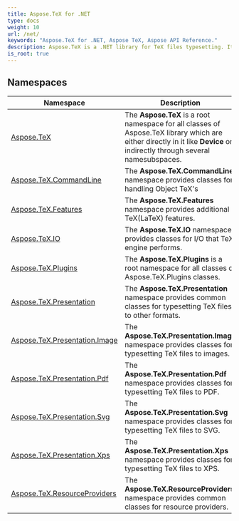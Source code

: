 ```yaml
---
title: Aspose.TeX for .NET
type: docs
weight: 10
url: /net/
keywords: "Aspose.TeX for .NET, Aspose TeX, Aspose API Reference."
description: Aspose.TeX is a .NET library for TeX files typesetting. It can present TeX input in various graphic formats like XPS, PDF, PNG, JPEG, TIFF and BMP.
is_root: true
---
```

## Namespaces

| Namespace | Description |
| --- | --- |
| [Aspose.TeX](./aspose.tex/) | The **Aspose.TeX** is a root namespace for all classes of Aspose.TeX library which are either directly in it like **Device** or indirectly through several namesubspaces. |
| [Aspose.TeX.CommandLine](./aspose.tex.commandline/) | The **Aspose.TeX.CommandLine** namespace provides classes for handling Object TeX's |
| [Aspose.TeX.Features](./aspose.tex.features/) | The **Aspose.TeX.Features** namespace provides additional TeX(LaTeX) features. |
| [Aspose.TeX.IO](./aspose.tex.io/) | The **Aspose.TeX.IO** namespace provides classes for I/O that TeX engine performs. |
| [Aspose.TeX.Plugins](./aspose.tex.plugins/) | The **Aspose.TeX.Plugins** is a root namespace for all classes of Aspose.TeX.Plugins classes. |
| [Aspose.TeX.Presentation](./aspose.tex.presentation/) | The **Aspose.TeX.Presentation** namespace provides common classes for typesetting TeX files to other formats. |
| [Aspose.TeX.Presentation.Image](./aspose.tex.presentation.image/) | The **Aspose.TeX.Presentation.Image** namespace provides classes for typesetting TeX files to images. |
| [Aspose.TeX.Presentation.Pdf](./aspose.tex.presentation.pdf/) | The **Aspose.TeX.Presentation.Pdf** namespace provides classes for typesetting TeX files to PDF. |
| [Aspose.TeX.Presentation.Svg](./aspose.tex.presentation.svg/) | The **Aspose.TeX.Presentation.Svg** namespace provides classes for typesetting TeX files to SVG. |
| [Aspose.TeX.Presentation.Xps](./aspose.tex.presentation.xps/) | The **Aspose.TeX.Presentation.Xps** namespace provides classes for typesetting TeX files to XPS. |
| [Aspose.TeX.ResourceProviders](./aspose.tex.resourceproviders/) | The **Aspose.TeX.ResourceProviders** namespace provides common classes for resource providers. |


